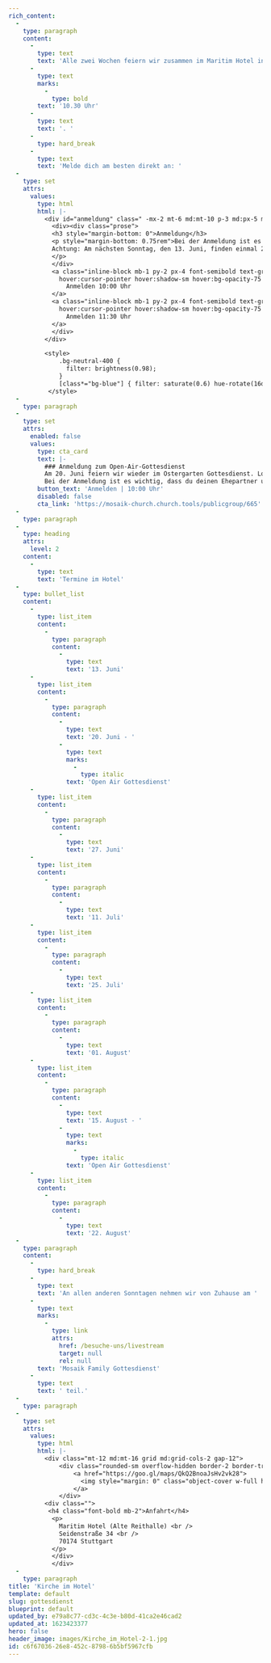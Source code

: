 ```yaml
---
rich_content:
  -
    type: paragraph
    content:
      -
        type: text
        text: 'Alle zwei Wochen feiern wir zusammen im Maritim Hotel in Stuttgart Mitte und du bist herzlich eingeladen dabei zu sein! Los geht’s immer um '
      -
        type: text
        marks:
          -
            type: bold
        text: '10.30 Uhr'
      -
        type: text
        text: '. '
      -
        type: hard_break
      -
        type: text
        text: 'Melde dich am besten direkt an: '
  -
    type: set
    attrs:
      values:
        type: html
        html: |-
          <div id="anmeldung" class=" -mx-2 mt-6 md:mt-10 p-3 md:px-5 md:py-4 bg-neutral-400 rounded-px text-gray-900 relative">
            <div><div class="prose">
            <h3 style="margin-bottom: 0">Anmeldung</h3>
          	<p style="margin-bottom: 0.75rem">Bei der Anmeldung ist es wichtig, dass du deinen Ehepartner und Kinder angibst, beziehungsweise ihr euch als WG einzeln anmeldet und in das Kommentarfeld schreibt, zu welcher WG ihr gehört. Dann wissen wir, wer zusammensitzen kann.<br>
          	Achtung: Am nächsten Sonntag, den 13. Juni, finden einmal 2 Gottesdienste statt. <br/>
          	</p>
            </div> 
          	<a class="inline-block mb-1 py-2 px-4 font-semibold text-gray-900 bg-blue-300 rounded-px
              hover:cursor-pointer hover:shadow-sm hover:bg-opacity-75 focus:outline-none focus:bg-opacity-75 no-underline" target="_blank" href="https://mosaik-church.church.tools/publicgroup/665">
                Anmelden 10:00 Uhr
            </a>
          	<a class="inline-block mb-1 py-2 px-4 font-semibold text-gray-900 bg-blue-300 rounded-px
              hover:cursor-pointer hover:shadow-sm hover:bg-opacity-75 focus:outline-none focus:bg-opacity-75 no-underline" target="_blank" href="https://mosaik-church.church.tools/publicgroup/688">
                Anmelden 11:30 Uhr
            </a>
            </div> 
          </div>

          <style>
              .bg-neutral-400 {
                filter: brightness(0.98);
              }
              [class*="bg-blue"] { filter: saturate(0.6) hue-rotate(16deg) }
           </style>
  -
    type: paragraph
  -
    type: set
    attrs:
      enabled: false
      values:
        type: cta_card
        text: |-
          ### Anmeldung zum Open-Air-Gottesdienst
          Am 20. Juni feiern wir wieder im Ostergarten Gottesdienst. Los geht's ausnahmsweise um **10:00 Uhr** in Bad Cannstatt (Masurenstraße 31). Die Plätze sind limitiert. Melde dich am besten frühzeitig an.
          Bei der Anmeldung ist es wichtig, dass du deinen Ehepartner und Kinder angibst, beziehungsweise ihr euch als WG einzeln anmeldet und in das Kommentarfeld schreibt, zu welcher WG ihr gehört. Dann wissen wir, wer zusammensitzen kann.
        button_text: 'Anmelden | 10:00 Uhr'
        disabled: false
        cta_link: 'https://mosaik-church.church.tools/publicgroup/665'
  -
    type: paragraph
  -
    type: heading
    attrs:
      level: 2
    content:
      -
        type: text
        text: 'Termine im Hotel'
  -
    type: bullet_list
    content:
      -
        type: list_item
        content:
          -
            type: paragraph
            content:
              -
                type: text
                text: '13. Juni'
      -
        type: list_item
        content:
          -
            type: paragraph
            content:
              -
                type: text
                text: '20. Juni - '
              -
                type: text
                marks:
                  -
                    type: italic
                text: 'Open Air Gottesdienst'
      -
        type: list_item
        content:
          -
            type: paragraph
            content:
              -
                type: text
                text: '27. Juni'
      -
        type: list_item
        content:
          -
            type: paragraph
            content:
              -
                type: text
                text: '11. Juli'
      -
        type: list_item
        content:
          -
            type: paragraph
            content:
              -
                type: text
                text: '25. Juli'
      -
        type: list_item
        content:
          -
            type: paragraph
            content:
              -
                type: text
                text: '01. August'
      -
        type: list_item
        content:
          -
            type: paragraph
            content:
              -
                type: text
                text: '15. August - '
              -
                type: text
                marks:
                  -
                    type: italic
                text: 'Open Air Gottesdienst'
      -
        type: list_item
        content:
          -
            type: paragraph
            content:
              -
                type: text
                text: '22. August'
  -
    type: paragraph
    content:
      -
        type: hard_break
      -
        type: text
        text: 'An allen anderen Sonntagen nehmen wir von Zuhause am '
      -
        type: text
        marks:
          -
            type: link
            attrs:
              href: /besuche-uns/livestream
              target: null
              rel: null
        text: 'Mosaik Family Gottesdienst'
      -
        type: text
        text: ' teil.'
  -
    type: paragraph
  -
    type: set
    attrs:
      values:
        type: html
        html: |-
          <div class="mt-12 md:mt-16 grid md:grid-cols-2 gap-12">
              <div class="rounded-sm overflow-hidden border-2 border-transparent transform hover:border-blue-400 ease-in-out hover:shadow-sm hover:cursor-pointer duration-200 transition">
                  <a href="https://goo.gl/maps/QkQ2BnoaJsHv2vk28">
                    <img style="margin: 0" class="object-cover w-full h-56 object-top" src="/assets/main/images/reithalle-maps-1x.jpg" alt="Google Maps">
                  </a>
              </div>
          <div class="">
           <h4 class="font-bold mb-2">Anfahrt</h4>
            <p>
              Maritim Hotel (Alte Reithalle) <br />
              Seidenstraße 34 <br />
              70174 Stuttgart
          	</p>
          	</div>
            </div>
  -
    type: paragraph
title: 'Kirche im Hotel'
template: default
slug: gottesdienst
blueprint: default
updated_by: e79a8c77-cd3c-4c3e-b80d-41ca2e46cad2
updated_at: 1623423377
hero: false
header_image: images/Kirche_im_Hotel-2-1.jpg
id: c6f67036-26e8-452c-8798-6b5bf5967cfb
---
```

